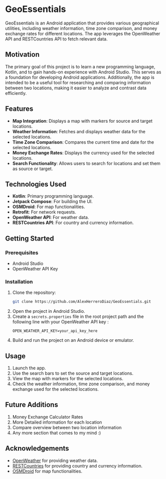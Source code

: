 # GeoEssentials

GeoEssentials is an Android application that provides various geographical utilities, including weather information, time zone comparison, and money exchange rates for different locations. The app leverages the OpenWeather API and RESTCountries API to fetch relevant data.

## Motivation

The primary goal of this project is to learn a new programming language, Kotlin, and to gain hands-on experience with Android Studio. This serves as a foundation for developing Android applications. Additionally, the app is intended to be a useful tool for researching and comparing information between two locations, making it easier to analyze and contrast data efficiently.

## Features

- **Map Integration**: Displays a map with markers for source and target locations.
- **Weather Information**: Fetches and displays weather data for the selected locations.
- **Time Zone Comparison**: Compares the current time and date for the selected locations.
- **Money Exchange Rates**: Displays the currency used for the selected locations.
- **Search Functionality**: Allows users to search for locations and set them as source or target.

## Technologies Used

- **Kotlin**: Primary programming language.
- **Jetpack Compose**: For building the UI.
- **OSMDroid**: For map functionalities.
- **Retrofit**: For network requests.
- **OpenWeather API**: For weather data.
- **RESTCountries API**: For country and currency information.

## Getting Started

### Prerequisites

- Android Studio
- OpenWeather API Key

### Installation

1. Clone the repository:
    ```sh
    git clone https://github.com/AlexHerreroDiaz/GeoEssentials.git
    ```
2. Open the project in Android Studio.
3. Create a `secrets.properties` file in the root project path and the following line with your OpenWeather API key :
    ```
    OPEN_WEATHER_API_KEY=your_api_key_here
    ```
4. Build and run the project on an Android device or emulator.

## Usage

1. Launch the app.
2. Use the search bars to set the source and target locations.
3. View the map with markers for the selected locations.
4. Check the weather information, time zone comparison, and money exchange used for the selected locations.

## Future Additions

1. Money Exchange Calculator Rates
2. More Detailed information for each location
3. Compare overview between two location information
5. Any more section that comes to my mind :) 

## Acknowledgements

- [OpenWeather](https://openweathermap.org/) for providing weather data.
- [RESTCountries](https://restcountries.com/) for providing country and currency information.
- [OSMDroid](https://osmdroid.github.io/osmdroid/) for map functionalities.
